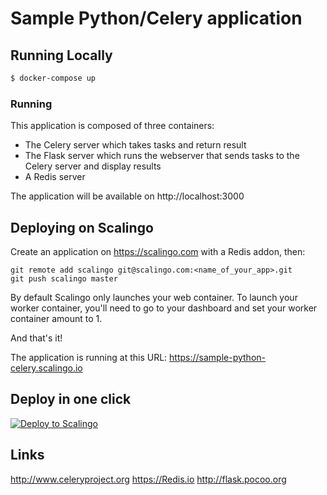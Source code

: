 # Sample Python/Celery application

## Running Locally

```sh
$ docker-compose up
```

### Running

This application is composed of three containers:
  * The Celery server which takes tasks and return result
  * The Flask server which runs the webserver that sends tasks to the Celery server and display results
  * A Redis server

The application will be available on http://localhost:3000

## Deploying on Scalingo

Create an application on https://scalingo.com with a Redis addon, then:

```
git remote add scalingo git@scalingo.com:<name_of_your_app>.git
git push scalingo master
```

By default Scalingo only launches your web container. To launch your worker container, you'll need to go to your dashboard and set your worker container amount to 1.

And that's it!

The application is running at this URL: https://sample-python-celery.scalingo.io

## Deploy in one click

[![Deploy to Scalingo](https://cdn.scalingo.com/deploy/button.svg)](https://my.scalingo.com/deploy)

## Links

http://www.celeryproject.org
https://Redis.io
http://flask.pocoo.org
